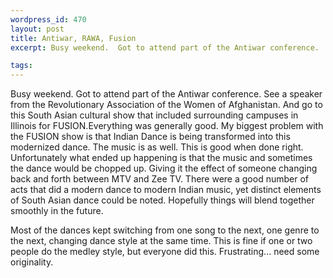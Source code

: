 ```yaml
--- 
wordpress_id: 470
layout: post
title: Antiwar, RAWA, Fusion
excerpt: Busy weekend.  Got to attend part of the Antiwar conference.  See a speaker from the Revolutionary Association of the Women of Afghanistan.  And go to this South Asian cultural show that included surrounding campuses in Illinois for FUSION.

tags: 
---
```


Busy weekend.  Got to attend part of the Antiwar conference.  See a speaker from the Revolutionary Association of the Women of Afghanistan.  And go to this South Asian cultural show that included surrounding campuses in Illinois for FUSION.<!--more-->Everything was generally good.  My biggest problem with the FUSION show is that Indian Dance is being transformed into this modernized dance.  The music is as well.  This is good when done right.  Unfortunately what ended up happening is that the music and sometimes the dance would be chopped up.  Giving it the effect of someone changing back and forth between MTV and Zee TV.  There were a good number of acts that did a modern dance to modern Indian music, yet distinct elements of South Asian dance could be noted.  Hopefully things will blend together smoothly in the future.

Most of the dances kept switching from one song to the next, one genre to the next, changing dance style at the same time.  This is fine if one or two people do the medley style, but everyone did this.  Frustrating... need some originality.
